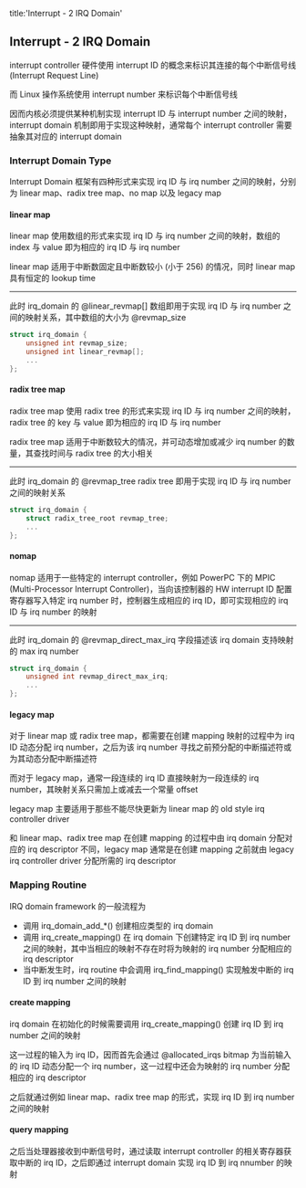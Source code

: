 title:'Interrupt - 2 IRQ Domain'
## Interrupt - 2 IRQ Domain


interrupt controller 硬件使用 interrupt ID 的概念来标识其连接的每个中断信号线 (Interrupt Request Line)

而 Linux 操作系统使用 interrupt number 来标识每个中断信号线

因而内核必须提供某种机制实现 interrupt ID 与 interrupt number 之间的映射，interrupt domain 机制即用于实现这种映射，通常每个 interrupt controller 需要抽象其对应的 interrupt domain


### Interrupt Domain Type

Interrupt Domain 框架有四种形式来实现 irq ID 与 irq number 之间的映射，分别为 linear map、radix tree map、no map 以及 legacy map

#### linear map

linear map 使用数组的形式来实现 irq ID 与 irq number 之间的映射，数组的 index 与 value 即为相应的 irq ID 与 irq number

linear map 适用于中断数固定且中断数较小 (小于 256) 的情况，同时 linear map 具有恒定的 lookup time

---

此时 irq_domain 的 @linear_revmap[] 数组即用于实现 irq ID 与 irq number 之间的映射关系，其中数组的大小为 @revmap_size

```c
struct irq_domain {
	unsigned int revmap_size;
	unsigned int linear_revmap[];
	...
};
```


#### radix tree map

radix tree map 使用 radix tree 的形式来实现 irq ID 与 irq number 之间的映射，radix tree 的 key 与 value 即为相应的 irq ID 与 irq number

radix tree map 适用于中断数较大的情况，并可动态增加或减少 irq number 的数量，其查找时间与 radix tree 的大小相关

---

此时 irq_domain 的 @revmap_tree radix tree 即用于实现 irq ID 与 irq number 之间的映射关系

```c
struct irq_domain {
	struct radix_tree_root revmap_tree;
	...
};
```


#### nomap

nomap 适用于一些特定的 interrupt controller，例如 PowerPC 下的 MPIC (Multi-Processor Interrupt Controller)，当向该控制器的 HW interrupt ID 配置寄存器写入特定 irq number 时，控制器生成相应的 irq ID，即可实现相应的 irq ID 与 irq number 的映射

---

此时 irq_domain 的 @revmap_direct_max_irq 字段描述该 irq domain 支持映射的 max irq number

```c
struct irq_domain {
	unsigned int revmap_direct_max_irq;
	...
};
```


#### legacy map

对于 linear map 或 radix tree map，都需要在创建 mapping 映射的过程中为 irq ID 动态分配 irq number，之后为该 irq number 寻找之前预分配的中断描述符或为其动态分配中断描述符

而对于 legacy map，通常一段连续的 irq ID 直接映射为一段连续的 irq number，其映射关系只需加上或减去一个常量 offset

legacy map 主要适用于那些不能尽快更新为 linear map 的 old style irq controller driver


和 linear map、radix tree map 在创建 mapping 的过程中由 irq domain 分配对应的 irq descriptor 不同，legacy map 通常是在创建 mapping 之前就由 legacy irq controller driver 分配所需的 irq descriptor


### Mapping Routine

IRQ domain framework 的一般流程为

- 调用 irq_domain_add_*() 创建相应类型的 irq domain
- 调用 irq_create_mapping() 在 irq domain 下创建特定 irq ID 到 irq number 之间的映射，其中当相应的映射不存在时将为映射的 irq number 分配相应的 irq descriptor
- 当中断发生时，irq routine 中会调用 irq_find_mapping() 实现触发中断的 irq ID 到 irq number 之间的映射


#### create mapping

irq domain 在初始化的时候需要调用 irq_create_mapping() 创建 irq ID 到 irq number 之间的映射

这一过程的输入为 irq ID，因而首先会通过 @allocated_irqs bitmap 为当前输入的 irq ID 动态分配一个 irq number，这一过程中还会为映射的 irq number 分配相应的 irq descriptor

之后就通过例如 linear map、radix tree map 的形式，实现 irq ID 到 irq number 之间的映射


#### query mapping

之后当处理器接收到中断信号时，通过读取 interrupt controller 的相关寄存器获取中断的 irq ID，之后即通过 interrupt domain 实现 irq ID 到 irq nnumber 的映射
